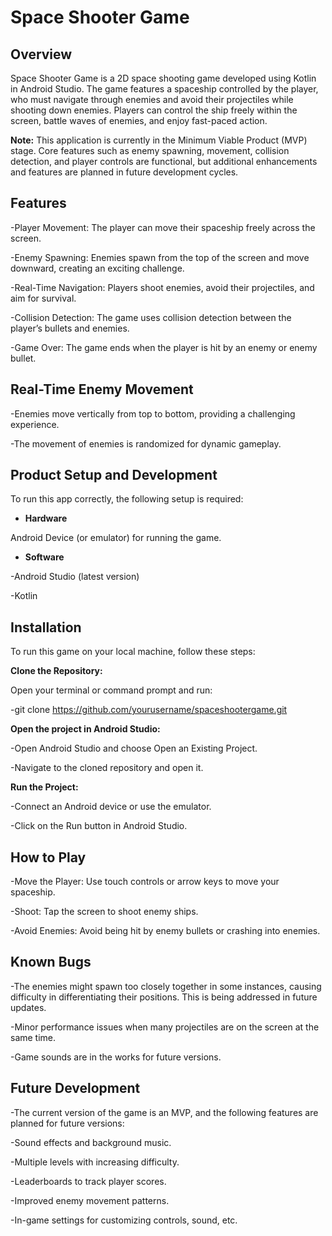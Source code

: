 # Space Shooter Game

## Overview
Space Shooter Game is a 2D space shooting game developed using Kotlin in Android Studio. The game features a spaceship controlled by the player, who must navigate through enemies and avoid their projectiles while shooting down enemies. Players can control the ship freely within the screen, battle waves of enemies, and enjoy fast-paced action.

**Note:** This application is currently in the Minimum Viable Product (MVP) stage. Core features such as enemy spawning, movement, collision detection, and player controls are functional, but additional enhancements and features are planned in future development cycles.

## Features

-Player Movement: The player can move their spaceship freely across the screen.

-Enemy Spawning: Enemies spawn from the top of the screen and move downward, creating an exciting challenge.

-Real-Time Navigation: Players shoot enemies, avoid their projectiles, and aim for survival.

-Collision Detection: The game uses collision detection between the player’s bullets and enemies.

-Game Over: The game ends when the player is hit by an enemy or enemy bullet.


## Real-Time Enemy Movement
-Enemies move vertically from top to bottom, providing a challenging experience.

-The movement of enemies is randomized for dynamic gameplay.


## Product Setup and Development

To run this app correctly, the following setup is required:

- **Hardware**

Android Device (or emulator) for running the game.


- **Software**

-Android Studio (latest version)

-Kotlin


## Installation

To run this game on your local machine, follow these steps:

**Clone the Repository:**


Open your terminal or command prompt and run:

-git clone https://github.com/yourusername/spaceshootergame.git


**Open the project in Android Studio:**

-Open Android Studio and choose Open an Existing Project.

-Navigate to the cloned repository and open it.


**Run the Project:**

-Connect an Android device or use the emulator.

-Click on the Run button in Android Studio.


## How to Play

-Move the Player: Use touch controls or arrow keys to move your spaceship.

-Shoot: Tap the screen to shoot enemy ships.

-Avoid Enemies: Avoid being hit by enemy bullets or crashing into enemies.


## Known Bugs

-The enemies might spawn too closely together in some instances, causing difficulty in differentiating their positions. This is being addressed in future updates.

-Minor performance issues when many projectiles are on the screen at the same time.

-Game sounds are in the works for future versions.


## Future Development

-The current version of the game is an MVP, and the following features are planned for future versions:

-Sound effects and background music.

-Multiple levels with increasing difficulty.

-Leaderboards to track player scores.

-Improved enemy movement patterns.

-In-game settings for customizing controls, sound, etc.
